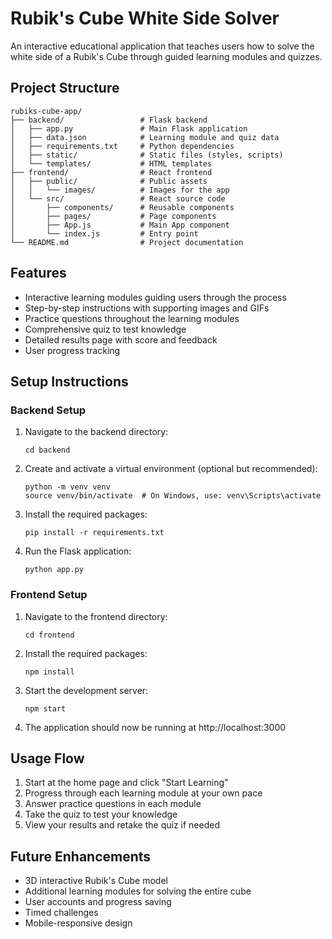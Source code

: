 # Rubik's Cube White Side Solver

An interactive educational application that teaches users how to solve the white side of a Rubik's Cube through guided learning modules and quizzes.

## Project Structure

```
rubiks-cube-app/
├── backend/                 # Flask backend
│   ├── app.py               # Main Flask application
│   ├── data.json            # Learning module and quiz data
│   ├── requirements.txt     # Python dependencies
│   ├── static/              # Static files (styles, scripts)
│   └── templates/           # HTML templates
├── frontend/                # React frontend
│   ├── public/              # Public assets
│   │   └── images/          # Images for the app
│   └── src/                 # React source code
│       ├── components/      # Reusable components
│       ├── pages/           # Page components
│       ├── App.js           # Main App component
│       └── index.js         # Entry point
└── README.md                # Project documentation
```

## Features

- Interactive learning modules guiding users through the process
- Step-by-step instructions with supporting images and GIFs
- Practice questions throughout the learning modules
- Comprehensive quiz to test knowledge
- Detailed results page with score and feedback
- User progress tracking

## Setup Instructions

### Backend Setup

1. Navigate to the backend directory:
   ```
   cd backend
   ```

2. Create and activate a virtual environment (optional but recommended):
   ```
   python -m venv venv
   source venv/bin/activate  # On Windows, use: venv\Scripts\activate
   ```

3. Install the required packages:
   ```
   pip install -r requirements.txt
   ```

4. Run the Flask application:
   ```
   python app.py
   ```

### Frontend Setup

1. Navigate to the frontend directory:
   ```
   cd frontend
   ```

2. Install the required packages:
   ```
   npm install
   ```

3. Start the development server:
   ```
   npm start
   ```

4. The application should now be running at http://localhost:3000

## Usage Flow

1. Start at the home page and click "Start Learning"
2. Progress through each learning module at your own pace
3. Answer practice questions in each module
4. Take the quiz to test your knowledge
5. View your results and retake the quiz if needed

## Future Enhancements

- 3D interactive Rubik's Cube model
- Additional learning modules for solving the entire cube
- User accounts and progress saving
- Timed challenges
- Mobile-responsive design 
